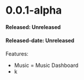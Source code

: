 # 0.0.1-alpha

#### Released: Unreleased
#### Released-date: Unreleased

Features:
- Music
= Music Dashboard
- k
